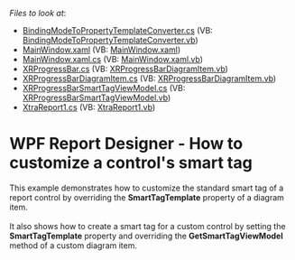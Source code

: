 <!-- default file list -->
*Files to look at*:

* [BindingModeToPropertyTemplateConverter.cs](./CS/BindingModeToPropertyTemplateConverter.cs) (VB: [BindingModeToPropertyTemplateConverter.vb](./VB/BindingModeToPropertyTemplateConverter.vb))
* [MainWindow.xaml](./CS/MainWindow.xaml) (VB: [MainWindow.xaml](./VB/MainWindow.xaml))
* [MainWindow.xaml.cs](./CS/MainWindow.xaml.cs) (VB: [MainWindow.xaml.vb](./VB/MainWindow.xaml.vb))
* [XRProgressBar.cs](./CS/XRProgressBar.cs) (VB: [XRProgressBarDiagramItem.vb](./VB/XRProgressBarDiagramItem.vb))
* [XRProgressBarDiagramItem.cs](./CS/XRProgressBarDiagramItem.cs) (VB: [XRProgressBarDiagramItem.vb](./VB/XRProgressBarDiagramItem.vb))
* [XRProgressBarSmartTagViewModel.cs](./CS/XRProgressBarSmartTagViewModel.cs) (VB: [XRProgressBarSmartTagViewModel.vb](./VB/XRProgressBarSmartTagViewModel.vb))
* [XtraReport1.cs](./CS/XtraReport1.cs) (VB: [XtraReport1.vb](./VB/XtraReport1.vb))
<!-- default file list end -->
# WPF Report Designer - How to customize a control's smart tag


This example demonstrates how to customize the standard smart tag of a report control by overriding the <strong>SmartTagTemplate</strong> property of a diagram item. <br><br>It also shows how to create a smart tag for a custom control by setting the <strong>SmartTagTemplate</strong> property and overriding the <strong>GetSmartTagViewModel</strong> method of a custom diagram item.

<br/>



